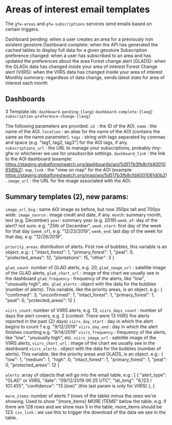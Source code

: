 # Areas of interest email templates

The `gfw-areas` and `gfw-subscriptions` services send emails based on certain triggers.

Dashboard pending: when a user creates an area for a previously non existent geostore
Dashboard complete: when the API has generated the cached tables to display full data for a given geostore
Subscription preference changed: when a user has subscribed to an area and has updated the preferences about the area
Forest change alert (GLADS): when the GLADs data has changed inside your area of interest
Forest Change alert (VIIRS): when the VIIRS data has changed inside your area of interest
Monthly summary: regardless of data change, sends latest stats for area of interest each month

## Dashboards

3 Template ids:
`dashboard-pending-{lang}`
`dashboard-complete-{lang}`
`subscription-preference-change-{lang}`

The following parameters are provided:
`id `: the ID of the AOI.
`name` : the name of the AOI.
`location` : an alias for the name of the AOI (contains the same as the name parameter).
`tags` : string with tags separated by commas and space (e.g. "tag1, tag2, tag3") for the AOI tags, if any.
`subscriptions_url` : the URL to manage your subscriptions, probably /my-gfw or whichever we use for unsubscribe settings.
`dashboard_link` : the link to the AOI dashboard (example: https://staging.globalforestwatch.org/dashboards/aoi/5d517b3fb8cfd4001061d0b2).
`map_link` : the "view on map" for the AOI (example: https://staging.globalforestwatch.org/map/aoi/5d517b3fb8cfd4001061d0b2).
`image_url` : the URL for the image associated with the AOI.

## Summary templates (2), new params:
`image_url_big` : same AOI image as before, but now 350px tall and 700px wide.
`image_source` : image credit and date, if any.
`month`: summary month, text (e.g. December)
`year`: summary year (e.g. 2019)
`week_of`: day of the alert? not sure. e.g. "25th of December",
`week_start`: first day of the week for that day (`week_of`), e.g. "12/23/2019",
`week_end`: last day of the week for that day, e.g. "12/29/2019",

`priority_areas`: distribution of alerts. First row of bubbles, this variable is an object. e.g.:
  {
      "intact_forest": 1,
      "primary_forest": 1,
      "peat": 0,
      "protected_areas": 12,
      "plantations": 15,
      "other": 3
  }

`glad_count`: number of GLAD alerts, e.g. 20,
`glad_image_url` : satellite image of the GLAD alerts,
`glad_chart_url` : image of the chart we usually see in the dashboard
`glad_frequency` : frequency of the alerts, like "low", "unusually high", etc.
`glad_alerts` : object with the data for the bubbles (number of alerts). This variable, like the priority areas, is an object. e.g.:
    {
      "confirmed": 3,
      "unconfirmed": 1,
      "intact_forest": 1,
      "primary_forest": 1,
      "peat": 0,
      "protected_areas": 12
    }

`viirs_count`: number of VIIRS alerts, e.g. 13,
`viirs_days_count` : number of days the alert covers, e.g. 2 (context: There were 13 VIIRS fire alerts reported in the past {2} days)
`viirs_day_start` : day in which the alert begins to count ? e.g. "9/12/2019"
`viirs_day_end` :   day in which the alert finishes counting e.g. "9/14/2019"
`viirs_frequency` : frequency of the alerts, like "low", "unusually high", etc.
`viirs_image_url` : satellite image of the VIIRS alerts,
`viirs_chart_url` : image of the chart we usually see in the dashboard
`viirs_alerts` : object with the data for the bubbles (number of alerts). This variable, like the priority areas and GLADS, is an object. e.g.:
    {
      "low": 1,
      "medium": 1,
      "high": 0,
      "intact_forest": 1,
      "primary_forest": 1,
      "peat": 0,
      "protected_areas": 12
    }

`alerts`: array of objects that will go into the email table, e.g.:
 [
      {
        "alert_type": "GLAD" or VIIRS,
        "date": "09/12/2019 06:25 UTC",
        "lat_long": "6,123 / 101.455",
        "confidence": "13 (low)" (this last param is only for VIIRS)
      },
    ]

`more_items`: number of alerts ? (rows of the table) minus the ones we're showing. Used to show "{more_items} MORE ITEMS" below the table. e.g. if there are 128 rows and we show max 5 in the table, more_items should be 123.
`csv_link` : we use this to trigger the download of the data we see in the table.
